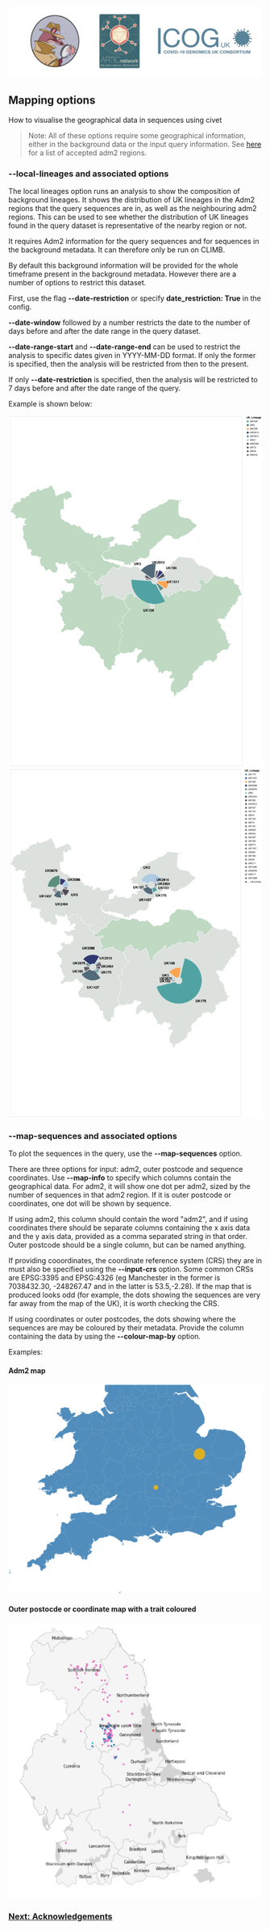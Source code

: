 ![](./doc_figures/website_header.png)


## Mapping options

How to visualise the geographical data in sequences using civet

> Note: All of these options require some geographical information, either in the background data or the input query information. See [here](./geographic_data.md) for a list of accepted adm2 regions.

### --local-lineages and associated options

The local lineages option runs an analysis to show the composition of background lineages. It shows the distribution of UK lineages in the Adm2 regions that the query sequences are in, as well as the neighbouring adm2 regions. This can be used to see whether the distribution of UK lineages found in the query dataset is representative of the nearby region or not.

It requires Adm2 information for the query sequences and for sequences in the background metadata. It can therefore only be run on CLIMB.

By default this background information will be provided for the whole timeframe present in the background metadata. However there are a number of options to restrict this dataset.

First, use the flag **--date-restriction**  or specify **date_restriction: True** in the config.

**--date-window** followed by a number restricts the date to the number of days before and after the date range in the query dataset.

**--date-range-start** and **--date-range-end** can be used to restrict the analysis to specific dates given in YYYY-MM-DD format. If only the former is specified, then the analysis will be restricted from then to the present.

If only **--date-restriction** is specified, then the analysis will be restricted to 7 days before and after the date range of the query.

Example is shown below:

![](doc_figures/local_central.png)
![](doc_figures/local_neighbouring.png)


### --map-sequences and associated options

To plot the sequences in the query, use the **--map-sequences** option.

There are three options for input: adm2, outer postcode and sequence coordinates. Use **--map-info** to specify which columns contain the geographical data. For adm2, it will show one dot per adm2, sized by the number of sequences in that adm2 region. If it is outer postcode or coordinates, one dot will be shown by sequence.

If using adm2, this column should contain the word "adm2", and if using coordinates there should be separate columns containing the x axis data and the y axis data, provided as a comma separated string in that order. Outer postcode should be a single column, but can be named anything.

If providing cooordinates, the coordinate reference system (CRS) they are in must also be specified using the **--input-crs** option. Some common CRSs are EPSG:3395 and EPSG:4326 (eg Manchester in the former is 7038432.30, -248267.47 and in the latter is 53.5,-2.28). If the map that is produced looks odd (for example, the dots showing the sequences are very far away from the map of the UK), it is worth checking the CRS.

If using coordinates or outer postcodes, the dots showing where the sequences are may be coloured by their metadata. Provide the column containing the data by using the **--colour-map-by** option. 

Examples:

#### Adm2 map

![](doc_figures/adm2_map.png)

#### Outer postocde or coordinate map with a trait coloured

![](doc_figures/outer_postcode_or_coords_map.png)

### [Next: Acknowledgements](./acknowledgements.md)
